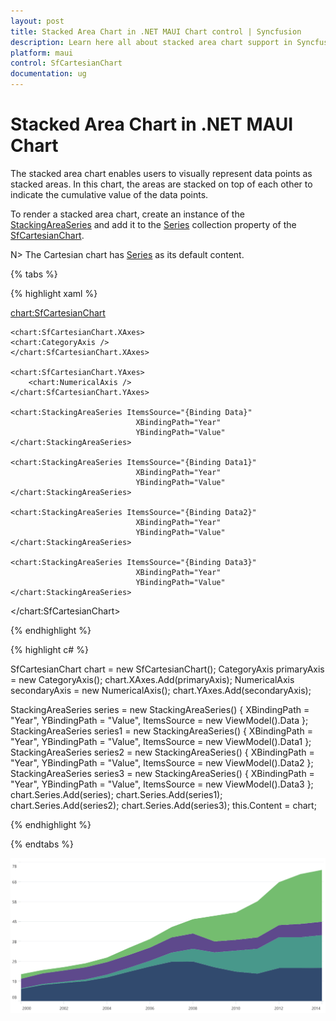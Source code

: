 ```yaml
---
layout: post
title: Stacked Area Chart in .NET MAUI Chart control | Syncfusion
description: Learn here all about stacked area chart support in Syncfusion .NET MAUI Chart (SfCartesianChart) control.
platform: maui
control: SfCartesianChart
documentation: ug
---
```


# Stacked Area Chart in .NET MAUI Chart

The stacked area chart enables users to visually represent data points as stacked areas. In this chart, the areas are stacked on top of each other to indicate the cumulative value of the data points.

To render a stacked area chart, create an instance of the [StackingAreaSeries]() and add it to the [Series](https://help.syncfusion.com/cr/maui/Syncfusion.Maui.Charts.SfCartesianChart.html#Syncfusion_Maui_Charts_SfCartesianChart_Series) collection property of the [SfCartesianChart](https://help.syncfusion.com/cr/maui/Syncfusion.Maui.Charts.SfCartesianChart.html?tabs=tabid-1).

N> The Cartesian chart has [Series](https://help.syncfusion.com/cr/maui/Syncfusion.Maui.Charts.SfCartesianChart.html#Syncfusion_Maui_Charts_SfCartesianChart_Series) as its default content.

{% tabs %}

{% highlight xaml %}

<chart:SfCartesianChart>

    <chart:SfCartesianChart.XAxes>
    <chart:CategoryAxis />
    </chart:SfCartesianChart.XAxes>

    <chart:SfCartesianChart.YAxes>
        <chart:NumericalAxis />
    </chart:SfCartesianChart.YAxes>

    <chart:StackingAreaSeries ItemsSource="{Binding Data}"
                                XBindingPath="Year"
                                YBindingPath="Value"        
    </chart:StackingAreaSeries>

    <chart:StackingAreaSeries ItemsSource="{Binding Data1}"
                                XBindingPath="Year"
                                YBindingPath="Value"         
    </chart:StackingAreaSeries>

    <chart:StackingAreaSeries ItemsSource="{Binding Data2}"
                                XBindingPath="Year"
                                YBindingPath="Value"         
    </chart:StackingAreaSeries>

    <chart:StackingAreaSeries ItemsSource="{Binding Data3}"
                                XBindingPath="Year"
                                YBindingPath="Value"         
    </chart:StackingAreaSeries>

</chart:SfCartesianChart>


{% endhighlight %}

{% highlight c# %}

SfCartesianChart chart = new SfCartesianChart();
CategoryAxis primaryAxis = new CategoryAxis();
chart.XAxes.Add(primaryAxis);
NumericalAxis secondaryAxis = new NumericalAxis();
chart.YAxes.Add(secondaryAxis);

StackingAreaSeries  series = new  StackingAreaSeries()
{
    XBindingPath = "Year",
    YBindingPath = "Value",
    ItemsSource = new ViewModel().Data
};
StackingAreaSeries series1 = new StackingAreaSeries()
{
    XBindingPath = "Year",
    YBindingPath = "Value",
    ItemsSource = new ViewModel().Data1
};
StackingAreaSeries series2 = new StackingAreaSeries()
{
    XBindingPath = "Year",
    YBindingPath = "Value",
    ItemsSource = new ViewModel().Data2
};
StackingAreaSeries series3 = new StackingAreaSeries()
{
    XBindingPath = "Year",
    YBindingPath = "Value",
    ItemsSource = new ViewModel().Data3
};
chart.Series.Add(series);
chart.Series.Add(series1);     
chart.Series.Add(series2); 
chart.Series.Add(series3); 
this.Content = chart;

{% endhighlight %}

{% endtabs %}

![Stacking Area Chart in MAUI](Chart-types_images\StackedAreaChart.png)